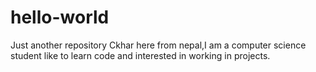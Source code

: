 # hello-world
Just another repository
Ckhar here from nepal,I am a computer science student like to learn code and interested in working in projects.
